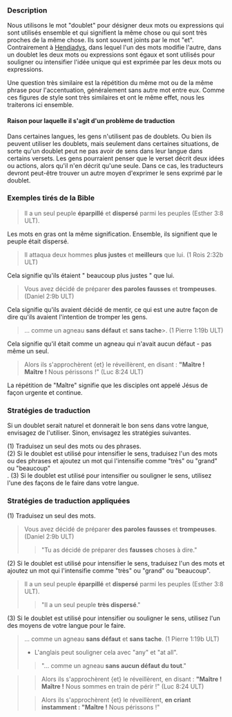 ### Description

Nous utilisons le mot "doublet" pour désigner deux mots ou expressions qui sont utilisés ensemble et qui signifient la même chose ou qui sont très proches de la même chose. Ils sont souvent joints par le mot "et". Contrairement à [Hendiadys](../figs-hendiadys/01.md), dans lequel l'un des mots modifie l'autre, dans un doublet les deux mots ou expressions sont égaux et sont utilisés pour souligner ou intensifier l'idée unique qui est exprimée par les deux mots ou expressions.

Une question très similaire est la répétition du même mot ou de la même phrase pour l'accentuation, généralement sans autre mot entre eux. Comme ces figures de style sont très similaires et ont le même effet, nous les traiterons ici ensemble.

#### Raison pour laquelle il s'agit d'un problème de traduction

Dans certaines langues, les gens n'utilisent pas de doublets. Ou bien ils peuvent utiliser les doublets, mais seulement dans certaines situations, de sorte qu'un doublet peut ne pas avoir de sens dans leur langue dans certains versets. Les gens pourraient penser que le verset décrit deux idées ou actions, alors qu'il n'en décrit qu'une seule. Dans ce cas, les traducteurs devront peut-être trouver un autre moyen d'exprimer le sens exprimé par le doublet.

### Exemples tirés de la Bible

> Il a un seul peuple **éparpillé** et **dispersé** parmi les peuples (Esther 3:8 ULT).

Les mots en gras ont la même signification. Ensemble, ils signifient que le peuple était dispersé.

> Il attaqua deux hommes **plus justes** et **meilleurs** que lui. (1 Rois 2:32b ULT)

Cela signifie qu'ils étaient " beaucoup plus justes " que lui.

> Vous avez décidé de préparer **des paroles fausses** et **trompeuses**. (Daniel 2:9b ULT)

Cela signifie qu'ils avaient décidé de mentir, ce qui est une autre façon de dire qu'ils avaient l'intention de tromper les gens.

> ... comme un agneau **sans défaut** et **sans tache**>. (1 Pierre 1:19b ULT)

Cela signifie qu'il était comme un agneau qui n'avait aucun défaut - pas même un seul.

> Alors ils s'approchèrent {et} le réveillèrent, en disant : **"Maître ! Maître !** Nous périssons !" (Luc 8:24 ULT)

La répétition de "Maître" signifie que les disciples ont appelé Jésus de façon urgente et continue.

### Stratégies de traduction

Si un doublet serait naturel et donnerait le bon sens dans votre langue, envisagez de l'utiliser. Sinon, envisagez les stratégies suivantes.

(1) Traduisez un seul des mots ou des phrases.<br>
(2) Si le doublet est utilisé pour intensifier le sens, traduisez l'un des mots ou des phrases et ajoutez un mot qui l'intensifie comme "très" ou "grand" ou "beaucoup"<br>.
(3) Si le doublet est utilisé pour intensifier ou souligner le sens, utilisez l'une des façons de le faire dans votre langue.

### Stratégies de traduction appliquées

(1) Traduisez un seul des mots.

 > Vous avez décidé de préparer **des paroles fausses** et **trompeuses**. (Daniel 2:9b ULT)
 > > "Tu as décidé de préparer des **fausses** choses à dire."

(2) Si le doublet est utilisé pour intensifier le sens, traduisez l'un des mots et ajoutez un mot qui l'intensifie comme "très" ou "grand" ou "beaucoup".

 > Il a un seul peuple **éparpillé** et **dispersé** parmi les peuples (Esther 3:8 ULT).
 > > "Il a un seul peuple **très dispersé**."

(3) Si le doublet est utilisé pour intensifier ou souligner le sens, utilisez l'un des moyens de votre langue pour le faire.

> ... comme un agneau **sans défaut** et **sans tache**. (1 Pierre 1:19b ULT)
>
> * L'anglais peut souligner cela avec "any" et "at all".
>
> > "... comme un agneau **sans aucun défaut du tout**."

> > Alors ils s'approchèrent {et} le réveillèrent, en disant : **"Maître ! Maître !** Nous sommes en train de périr !" (Luc 8:24 ULT)
>
> > Alors ils s'approchèrent {et} le réveillèrent, **en criant instamment : "Maître !** Nous périssons !"
